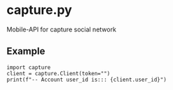 # capture.py
Mobile-API for capture social network

## Example
```python3
import capture
client = capture.Client(token="")
print(f"-- Account user_id is::: {client.user_id}")
```
